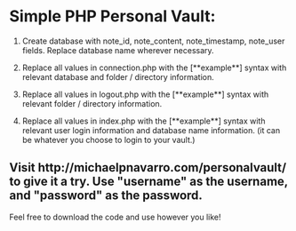 <h1>Simple PHP Personal Vault:</h1>

1. Create database with note_id, note_content, note_timestamp, note_user fields. Replace database name wherever necessary. 

2. Replace all values in connection.php with the [\*\*example\*\*] syntax with relevant database and folder / directory information.

3. Replace all values in logout.php with the [\*\*example\*\*] syntax with relevant folder / directory information.

4. Replace all values in index.php with the [\*\*example\*\*] syntax with relevant user login information and database name information. (it can be whatever you choose to login to your vault.)

<h2>Visit http://michaelpnavarro.com/personalvault/ to give it a try. Use "username" as the username, and "password" as the password.</h2>

Feel free to download the code and use however you like!
